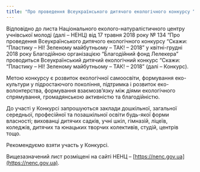```yaml
---
title: "Про проведення Всеукраїнського дитячого екологічного конкурсу “Скажи “Пластику – НІ! Зеленому майбутньому – ТАК!” – 2018”"
---
```


Відповідно до листа Національного еколого-натуралістичного центру учнівської молоді (далі – НЕНЦ) від 17 травня 2018 року № 134 “Про проведення Всеукраїнського дитячого екологічного конкурсу “Скажи: “Пластику – НІ! Зеленому майбутньому – ТАК! – 2018” у квітні-грудні 2018 року Благодійною організацією “Благодійний фонд Лелекера” проводиться Всеукраїнський дитячий екологічний конкурс “Скажи: “Пластику – НІ! Зеленому майбутньому – ТАК! – 2018” (далі – Конкурс).

Метою конкурсу є розвиток екологічної самоосвіти, формування еко-культури у підростаючого покоління, підтримка і розвиток еко-волонтерства, формування взаємозв’язку між діями екологічного спрямування, громадянською активністю та благодійністю.

До участі у Конкурсі запрошуються заклади дошкільної, загальної середньої, професійної та позашкільної освіти будь-якої форми власності; вихованці дитячих садків, учні шкіл, гімназій, ліцеїв, коледжів, дитячих та юнацьких творчих колективів, студій, центрів тощо.

Рекомендуємо взяти участь у Конкурсі.

Вищезазначений лист розміщені на сайті НЕНЦ – [https://nenc.gov.ua](https://nenc.gov.ua).
